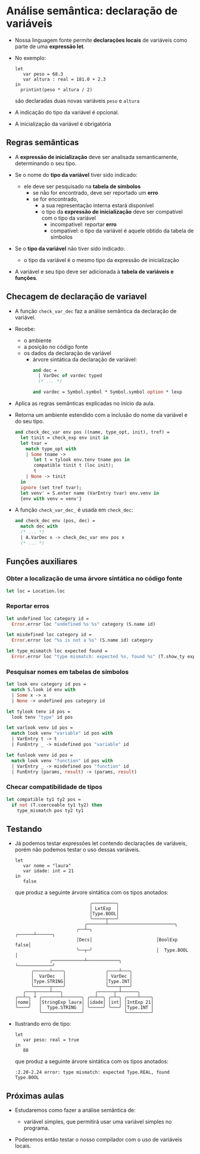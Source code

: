 # Análise semântica: declaração de variáveis

- Nossa linguagem fonte permite **declarações locais** de variáveis como parte de uma **expressão let**.

- No exemplo:
  ```
  let
     var peso = 68.3
     var altura : real = 181.0 + 2.3
  in
    printint(peso * altura / 2)
  ```
  são declaradas duas novas variáveis `peso` e `altura`

- A indicação do tipo da variável é opcional.

- A inicialização da variável é obrigatória

## Regras semânticas

- A **expressão de inicialização** deve ser analisada semanticamente, determinando o seu tipo.

- Se o nome do **tipo da variável** tiver sido indicado:
  - ele deve ser pesquisado na **tabela de símbolos**
    - se não for encontrado, deve ser reportado um **erro**
    - se for encontrado,
      - a sua representação interna estará disponível
      - o tipo da **expressão de inicialização** deve ser compatível com o tipo da variável
        - incompatível: reportar **erro**
        - compatível: o tipo da variável é aquele obtido da tabela de símbolos

- Se o **tipo da variável** não tiver sido indicado:
  - o tipo da variável é o mesmo tipo da expressão de inicialização

- A variável e seu tipo deve ser adicionada à **tabela de variáveis e funções**.

## Checagem de declaração de variavel

- A função `check_var_dec` faz a análise semântica da declaração de variável.

- Recebe:
  - o ambiente
  - a posição no código fonte
  - os dados da declaração de variável
    - árvore sintática da declaração de variável:
      ``` ocaml
      and dec =
        | VarDec of vardec typed
        (* ... *)

      and vardec = Symbol.symbol * Symbol.symbol option * lexp
      ```

- Aplica as regras semânticas explicadas no início da aula.

- Retorna um ambiente estendido com a inclusão do nome da variável e do seu tipo.

  ``` ocaml
  and check_dec_var env pos ((name, type_opt, init), tref) =
    let tinit = check_exp env init in
    let tvar =
      match type_opt with
      | Some tname ->
         let t = tylook env.tenv tname pos in
         compatible tinit t (loc init);
         t
      | None -> tinit
    in
    ignore (set tref tvar);
    let venv' = S.enter name (VarEntry tvar) env.venv in
    {env with venv = venv'}
  ```

- A função `check_var_dec_` é usada em `check_dec`:

  ``` ocaml
  and check_dec env (pos, dec) =
    match dec with
    (* ... *)
    | A.VarDec x -> check_dec_var env pos x
    (* ... *)
  ```

## Funções auxiliares

### Obter a localização de uma árvore sintática no código fonte

``` ocaml
let loc = Location.loc
```

### Reportar erros


``` ocaml
let undefined loc category id =
  Error.error loc "undefined %s %s" category (S.name id)

let misdefined loc category id =
  Error.error loc "%s is not a %s" (S.name id) category

let type_mismatch loc expected found =
  Error.error loc "type mismatch: expected %s, found %s" (T.show_ty expected) (T.show_ty found)
```

### Pesquisar nomes em tabelas de símbolos

``` ocaml
let look env category id pos =
  match S.look id env with
  | Some x -> x
  | None -> undefined pos category id

let tylook tenv id pos =
  look tenv "type" id pos

let varlook venv id pos =
  match look venv "variable" id pos with
  | VarEntry t -> t
  | FunEntry _ -> misdefined pos "variable" id

let funlook venv id pos =
  match look venv "function" id pos with
  | VarEntry _ -> misdefined pos "function" id
  | FunEntry (params, result) -> (params, result)
```

### Checar compatibilidade de tipos

``` ocaml
let compatible ty1 ty2 pos =
  if not (T.coerceable ty1 ty2) then
    type_mismatch pos ty2 ty1
```

## Testando

- Já podemos testar expressões let contendo declarações de variáveis, porém não podemos testar o uso dessas variáveis.
  ```
  let
     var nome = "laura"
     var idade: int = 21
  in
     false
  ```
  que produz a seguinte árvore sintática com os tipos anotados:

  ```
                              ╭─────────╮
                              │ LetExp  │
                              │Type.BOOL│
                              ╰─────┬───╯
                            ╭───────┴─────────────────────────╮
                         ╭──┴─╮                        ╭──────┴──────╮
                         │Decs│                        │BoolExp false│
                         ╰──┬─╯                        │  Type.BOOL  │
               ╭────────────┴────────────╮             ╰─────────────╯
        ╭──────┴────╮               ╭────┴───╮
        │  VarDec   │               │ VarDec │
        │Type.STRING│               │Type.INT│
        ╰──────┬────╯               ╰────┬───╯
     ╭───┬─────┴───╮            ╭──────┬─┴──────╮
  ╭──┴─╮ ┴ ╭───────┴───────╮ ╭──┴──╮ ╭─┴─╮ ╭────┴────╮
  │nome│   │StringExp laura│ │idade│ │int│ │IntExp 21│
  ╰────╯   │  Type.STRING  │ ╰─────╯ ╰───╯ │Type.INT │
           ╰───────────────╯               ╰─────────╯
  ```

- Ilustrando erro de tipo:
  ```
  let
     var peso: real = true
  in
     88
  ```
  que produz a seguinte árvore sintática com os tipos anotados:

  ```
  :2.20-2.24 error: type mismatch: expected Type.REAL, found Type.BOOL
  ```

## Próximas aulas

- Estudaremos como fazer a análise semântica de:
  - variável simples, que permitirá usar uma variável simples no programa.

- Poderemos então  testar o nosso compilador com o uso de variáveis locais.
